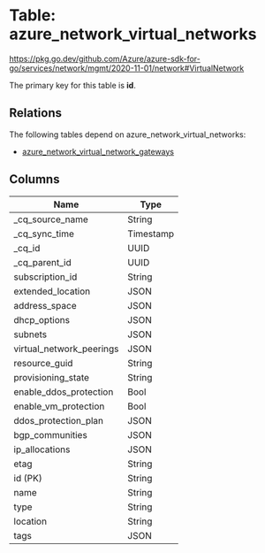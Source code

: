 # Table: azure_network_virtual_networks

https://pkg.go.dev/github.com/Azure/azure-sdk-for-go/services/network/mgmt/2020-11-01/network#VirtualNetwork

The primary key for this table is **id**.

## Relations
The following tables depend on azure_network_virtual_networks:
  - [azure_network_virtual_network_gateways](azure_network_virtual_network_gateways.md)

## Columns
| Name          | Type          |
| ------------- | ------------- |
|_cq_source_name|String|
|_cq_sync_time|Timestamp|
|_cq_id|UUID|
|_cq_parent_id|UUID|
|subscription_id|String|
|extended_location|JSON|
|address_space|JSON|
|dhcp_options|JSON|
|subnets|JSON|
|virtual_network_peerings|JSON|
|resource_guid|String|
|provisioning_state|String|
|enable_ddos_protection|Bool|
|enable_vm_protection|Bool|
|ddos_protection_plan|JSON|
|bgp_communities|JSON|
|ip_allocations|JSON|
|etag|String|
|id (PK)|String|
|name|String|
|type|String|
|location|String|
|tags|JSON|